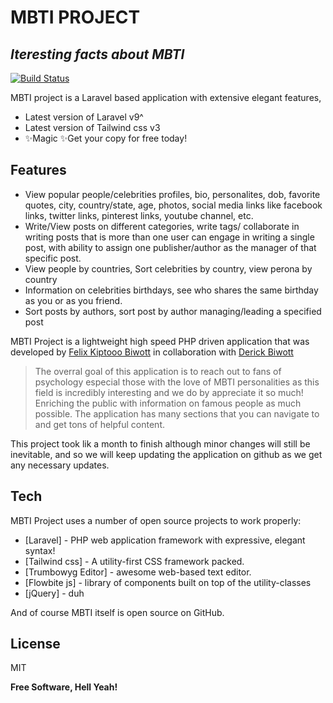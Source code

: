 # MBTI PROJECT
## _Iteresting facts about MBTI_


[![Build Status](http://mbti.onlineserviceslab.com/public/uploads/images/typologies/default.png)](http://mbti.onlineserviceslab.com)

MBTI project is a Laravel based application with extensive elegant features,
- Latest version of Laravel v9^
- Latest version of Tailwind css v3
- ✨Magic ✨Get your copy for free today!

## Features

- View popular people/celebrities profiles, bio, personalites, dob, favorite quotes, city, country/state, age, photos, social media links like facebook links, twitter links, pinterest links, youtube channel, etc.
- Write/View posts on different categories, write tags/ collaborate in writing posts that is more than one user can engage in writing a single post, with ability to assign one publisher/author as the manager of that specific post.
- View people by countries, Sort celebrities by country, view perona by country
- Information on celebrities birthdays, see who shares the same birthday as you or as you friend.
- Sort posts by authors, sort post by author managing/leading a specified post

MBTI Project is a lightweight high speed PHP driven application that was developed by [Felix Kiptooo Biwott](https://github.com/felixkpt) in collaboration with [Derick Biwott](https://github.com/kibiwottderick)

> The overral goal of this application is to reach out to fans of psychology especial those with the love of MBTI personalities as this field is incredibly interesting and we do by appreciate it so much!
> Enriching the public with information on famous people 
> as much possible.
> The application has many sections that you can navigate to and get tons of helpful content.

This project took lik a month to finish although minor changes will still be inevitable, and so we will keep updating the application on github as we get any necessary updates.

## Tech

MBTI Project uses a number of open source projects to work properly:

- [Laravel] - PHP web application framework with expressive, elegant syntax!
- [Tailwind css] - A utility-first CSS framework packed.
- [Trumbowyg Editor] - awesome web-based text editor.
- [Flowbite js] - library of components built on top of the utility-classes
- [jQuery] - duh

And of course MBTI itself is open source on GitHub.

## License

MIT

**Free Software, Hell Yeah!**

[//]: # (These are reference links used in the body of this note and get stripped out when the markdown processor does its job. There is no need to format nicely because it shouldn't be seen. Thanks SO - http://stackoverflow.com/questions/4823468/store-comments-in-markdown-syntax)

   [git-repo-url]: <git@github.com:felixkpt/mbti-project.git>